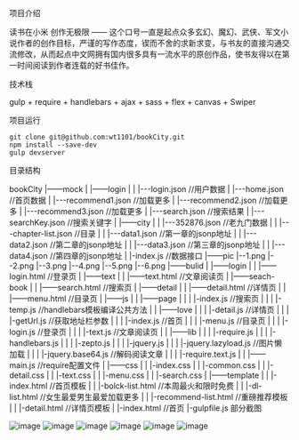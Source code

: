 项目介绍

读书在小米 创作无极限 —— 这个口号一直是起点众多玄幻、魔幻、武侠、军文小说作者的创作目标，严谨的写作态度，锲而不舍的求新求变，与书友的直接沟通交流修改，从而起点中文网拥有国内很多具有一流水平的原创作品，使书友得以在第一时间阅读到作者连载的好书佳作。

技术栈

gulp + require + handlebars + ajax + sass + flex + canvas + Swiper

项目运行

    git clone git@github.com:wt1101/bookCity.git
    npm install --save-dev
    gulp devserver
目录结构

bookCity
    |——mock
    |    |——login
    |    |    |---login.json    //用户数据
    |    |---home.json    //首页数据
    |    |---recommend1.json    //加载更多
    |    |---recommend2.json    //加载更多
    |    |---recommend3.json    //加载更多
    |    |---search.json    //搜索结果
    |    |---searchKey.json    //搜索关键字
    |    |——city
    |    |    |---352876.json    //老九门数据
    |    |    |---chapter-list.json    //目录
    |    |    |---data1.json    //第一章的jsonp地址
    |    |    |---data2.json    //第二章的jsonp地址
    |    |    |---data3.json    //第三章的jsonp地址
    |    |    |---data4.json    //第四章的jsonp地址
    |    |-index.js            //数据接口
    |——pic
         |--1.png
         |--2.png
         |--3.png
         |--4.png
         |--5.png
         |--6.png
    |——bulid
    |    |——login
    |    |    |——login.html //登录页
    |    |——text
    |    |    |——text.html //文章阅读页
    |    |——seach-book
    |    |    |——search.html //搜索页
    |    |——detail
    |    |    |——detail.html //详情页
    |    |    |——menu.html //目录页
    |    |——js
    |    |    |——page
    |    |    |    |-index.js   //搜索页
    |    |    |    |-temp.js   //handlebars模板编译公共方法
    |    |    |——love
    |    |    |    |-detail.js   //详情页
    |    |    |    |-getUrl.js  //获取地址栏参数
    |    |    |    |-index.js   //首页
    |    |    |    |-menu.js   //目录页
    |    |    |    |-login.js   //登录页
    |    |    |    |-text.js   //文章阅读页
    |    |    |——lib
    |    |    |    |-require.js
    |    |    |    |-handlebars.js
    |    |    |    |-zepto.js
    |    |    |    |-jquery.js
    |    |    |    |-jquery.lazyload.js  //图片懒加载
    |    |    |    |-jquery.base64.js //解码阅读文章 
    |    |    |    |-require.text.js
    |    |    |——main.js      //require配置文件
    |    |——css
    |    |    |-index.css
    |    |    |-common.css
    |    |    |-detail.css
    |    |    |-text.css
    |    |    |-menu.css
    |    |    |-search.css
    |    |——template
    |    |    |-index.html      //首页模板
    |    |    |-bolck-list.html //本周最火和限时免费
    |    |    |-dl-list.html //女生最爱男生最爱加载更多
    |    |    |-recommend-list.html //重磅推荐模板
    |    |    |-detail.html //详情页模板
    |    |-index.html           //首页
    |-gulpfile.js
部分截图

![image]('./pic/1.png')
![image]('./pic/2.png')
![image]('./pic/3.png')
![image]('./pic/4.png')
![image]('./pic/5.png')
![image]('./pic/6.png')
